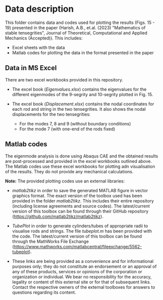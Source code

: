# Data description

This folder contains data and codes used for plotting the results (Figs. 15 - 19) presented in the paper (Harish, A.B., et.al. (2023) "Mathematics of stable tensegrities", Journal of Theoretical, Computational and Applied Mechanics (Accepted)). This includes:

- Excel sheets with the data
- Matlab codes for plotting the data in the format presented in the paper

## Data in MS Excel

There are two excel workbooks provided in this repository.

- The excel book (*Eigenvalues.xlsx*) contains the eigenvalues for the different eigenmodes of the 9-segrity and 10-segrity plotted in Fig. 15.

- The excel book (*Displacement.xlsx*) contains the nodal coordinates for each rod and string in the two tensegrities. It also shows the nodal displacements for the two tensegrities:
    - For the modes 7, 8 and 9 (without boundary conditions)
    - For the mode 7 (with one-end of the rods fixed)

## Matlab codes

The eigenmode analysis is done using Abaqus CAE and the obtained results are post-processed and provided in the excel workbooks outlined above. The Matlab codes use these excel workbooks for plotting adn visualisation of the results. They do not provide any mechanical calculations. 

**Note:** The provided plotting codes use an external libraries:

- *matlab2tikz* in order to save the generated MATLAB figure in vector graphics format. The exact version of the toolbox used has been provided in the folder *matlab2tikz*. This includes their entire repository (including license agreements and source codes). The latest/current version of this toolbox can be found through their GitHub repository (https://github.com/matlab2tikz/matlab2tikz).

- *TubePlot* in order to generate cylinders/tubes of appropriate radii to visualise rods and strings. The file *tubeplot.m* has been provided with the code. The latest/current version of this toolbox can be found through the MathWorks File Exchange (https://www.mathworks.com/matlabcentral/fileexchange/5562-tubeplot).

- These links are being provided as a convenience and for informational purposes only; they do not constitute an endorsement or an approval of any of these products, services or opinions of the corporation or organization or individual. We bear no responsibility for the accuracy, legality or content of this external site or for that of subsequent links. Contact the respective owners of the external toolboxes for answers to questions regarding its content.